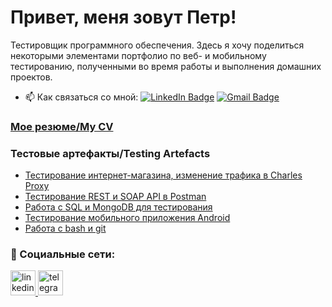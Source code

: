 # Привет, меня зовут Петр!
 Тестировщик программного обеспечения. Здесь я хочу поделиться некоторыми элементами портфолио по веб- и мобильному тестированию, полученными во время работы и выполнения домашних проектов.

- 📫 Как связаться со мной: [![LinkedIn Badge](https://img.shields.io/badge/-@peter-blue?style=flat&logo=LinkedIn&logoColor=white)](https://www.linkedin.com/in/peter-gladkikh-55662a202/) [![Gmail Badge](https://img.shields.io/badge/-Gmail-red?style=flat&logo=Gmail&logoColor=white)](mailto:muzichello@gmail.com)

### [Мое резюме/My CV](https://github.com/PetrGladkikh/MyCV/)

### Тестовые артефакты/Testing Artefacts
- [Тестирование интернет-магазина, изменение трафика в Charles Proxy](https://github.com/PetrGladkikh/web)
- [Тестирование REST и SOAP API в Postman](https://github.com/PetrGladkikh/api)
- [Работа с SQL и MongoDB для тестирования](https://github.com/PetrGladkikh/database)
- [Тестирование мобильного приложения Android](https://github.com/PetrGladkikh/mobile)
- [Работа с bash и git](https://github.com/PetrGladkikh/git_bash)



### 🤝 Социальные сети:

  <div id="badges">
    <a href="https://www.linkedin.com/in/peter-gladkikh-55662a202/" target="_blank">
      <img src="https://cdn-icons-png.flaticon.com/512/2504/2504799.png" width="40" height="40" alt="linkedin" />
    </a>
    <a href="https://t.me/UnclePetyan" target="_blank">
      <img src="https://cdn-icons-png.flaticon.com/512/2111/2111646.png" width="40" height="40" alt="telegram" />
    </a>
  </div>

